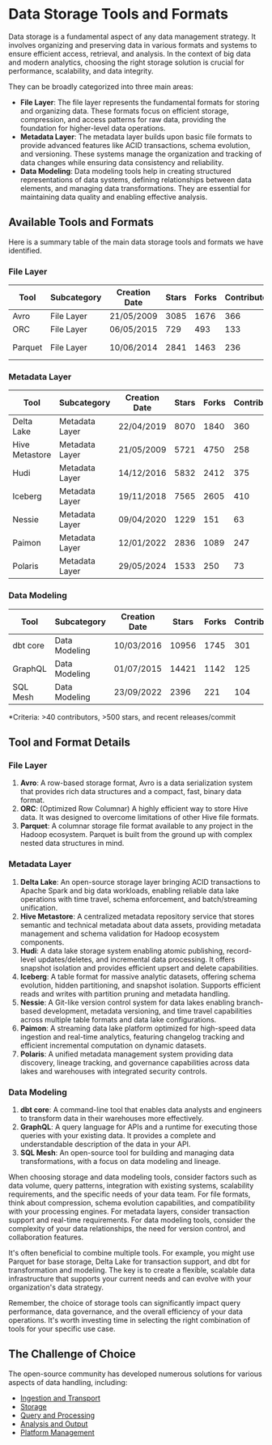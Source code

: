 # Data Storage Tools and Formats

Data storage is a fundamental aspect of any data management strategy. It involves organizing and preserving data in various formats and systems to ensure efficient access, retrieval, and analysis. In the context of big data and modern analytics, choosing the right storage solution is crucial for performance, scalability, and data integrity.

They can be broadly categorized into three main areas:
- **File Layer**: The file layer represents the fundamental formats for storing and organizing data. These formats focus on efficient storage, compression, and access patterns for raw data, providing the foundation for higher-level data operations.
- **Metadata Layer**: The metadata layer builds upon basic file formats to provide advanced features like ACID transactions, schema evolution, and versioning. These systems manage the organization and tracking of data changes while ensuring data consistency and reliability.
- **Data Modeling**: Data modeling tools help in creating structured representations of data systems, defining relationships between data elements, and managing data transformations. They are essential for maintaining data quality and enabling effective analysis.

## Available Tools and Formats

Here is a summary table of the main data storage tools and formats we have identified.

### File Layer

| Tool | Subcategory | Creation Date | Stars | Forks | Contributors | Last Release | Latest Commit | Meets Criteria* | Link |
|---|---|---|---|---|---|---|---|---|---|
| Avro | File Layer | 21/05/2009 | 3085 | 1676 | 366 | 05/08/2024 | 11/06/2025 | Yes | https://github.com/apache/avro |
| ORC | File Layer | 06/05/2015 | 729 | 493 | 133 | 07/05/2025 | 10/06/2025 | Yes | https://github.com/apache/orc |
| Parquet | File Layer | 10/06/2014 | 2841 | 1463 | 236 | 29/04/2025 | 05/06/2025 | Yes | https://github.com/apache/parquet-mr |

### Metadata Layer

| Tool | Subcategory | Creation Date | Stars | Forks | Contributors | Last Release | Latest Commit | Meets Criteria* | Link |
|---|---|---|---|---|---|---|---|---|---|
| Delta Lake | Metadata Layer | 22/04/2019 | 8070 | 1840 | 360 | 09/06/2025 | 11/06/2025 | Yes | https://github.com/delta-io/delta |
| Hive Metastore | Metadata Layer | 21/05/2009 | 5721 | 4750 | 258 | N/A | 10/06/2025 | Yes | https://github.com/apache/hive |
| Hudi | Metadata Layer | 14/12/2016 | 5832 | 2412 | 375 | 02/05/2025 | 11/06/2025 | Yes | https://github.com/apache/hudi |
| Iceberg | Metadata Layer | 19/11/2018 | 7565 | 2605 | 410 | 28/05/2025 | 11/06/2025 | Yes | https://github.com/apache/iceberg |
| Nessie | Metadata Layer | 09/04/2020 | 1229 | 151 | 63 | 07/05/2025 | 11/06/2025 | Yes | https://github.com/projectnessie/nessie |
| Paimon | Metadata Layer | 12/01/2022 | 2836 | 1089 | 247 | N/A | 11/06/2025 | Yes | https://github.com/apache/paimon |
| Polaris | Metadata Layer | 29/05/2024 | 1533 | 250 | 73 | 25/02/2025 | 11/06/2025 | Yes | https://github.com/apache/polaris |

### Data Modeling

| Tool | Subcategory | Creation Date | Stars | Forks | Contributors | Last Release | Latest Commit | Meets Criteria* | Link |
|---|---|---|---|---|---|---|---|---|---|
| dbt core | Data Modeling | 10/03/2016 | 10956 | 1745 | 301 | 10/06/2025 | 11/06/2025 | Yes | https://github.com/dbt-labs/dbt-core |
| GraphQL | Data Modeling | 01/07/2015 | 14421 | 1142 | 125 | 27/10/2021 | 05/06/2025 | Yes | https://github.com/graphql/graphql-spec |
| SQL Mesh | Data Modeling | 23/09/2022 | 2396 | 221 | 104 | 11/06/2025 | 11/06/2025 | Yes | https://github.com/TobikoData/sqlmesh |

*Criteria: >40 contributors, >500 stars, and recent releases/commit

## Tool and Format Details

### File Layer

1. **Avro**: A row-based storage format, Avro is a data serialization system that provides rich data structures and a compact, fast, binary data format.
2. **ORC**: (Optimized Row Columnar) A highly efficient way to store Hive data. It was designed to overcome limitations of other Hive file formats.
3. **Parquet**: A columnar storage file format available to any project in the Hadoop ecosystem. Parquet is built from the ground up with complex nested data structures in mind.

### Metadata Layer

1. **Delta Lake**: An open-source storage layer bringing ACID transactions to Apache Spark and big data workloads, enabling reliable data lake operations with time travel, schema enforcement, and batch/streaming unification.
2. **Hive Metastore**: A centralized metadata repository service that stores semantic and technical metadata about data assets, providing metadata management and schema validation for Hadoop ecosystem components.
3. **Hudi**: A data lake storage system enabling atomic publishing, record-level updates/deletes, and incremental data processing. It offers snapshot isolation and provides efficient upsert and delete capabilities.
4. **Iceberg**: A table format for massive analytic datasets, offering schema evolution, hidden partitioning, and snapshot isolation. Supports efficient reads and writes with partition pruning and metadata handling.
5. **Nessie**: A Git-like version control system for data lakes enabling branch-based development, metadata versioning, and time travel capabilities across multiple table formats and data lake configurations.
6. **Paimon**: A streaming data lake platform optimized for high-speed data ingestion and real-time analytics, featuring changelog tracking and efficient incremental computation on dynamic datasets.
7. **Polaris**: A unified metadata management system providing data discovery, lineage tracking, and governance capabilities across data lakes and warehouses with integrated security controls.

### Data Modeling

1. **dbt core**: A command-line tool that enables data analysts and engineers to transform data in their warehouses more effectively.
2. **GraphQL**: A query language for APIs and a runtime for executing those queries with your existing data. It provides a complete and understandable description of the data in your API.
3. **SQL Mesh**: An open-source tool for building and managing data transformations, with a focus on data modeling and lineage.

When choosing storage and data modeling tools, consider factors such as data volume, query patterns, integration with existing systems, scalability requirements, and the specific needs of your data team. For file formats, think about compression, schema evolution capabilities, and compatibility with your processing engines. For metadata layers, consider transaction support and real-time requirements. For data modeling tools, consider the complexity of your data relationships, the need for version control, and collaboration features.

It's often beneficial to combine multiple tools. For example, you might use Parquet for base storage, Delta Lake for transaction support, and dbt for transformation and modeling. The key is to create a flexible, scalable data infrastructure that supports your current needs and can evolve with your organization's data strategy.

Remember, the choice of storage tools can significantly impact query performance, data governance, and the overall efficiency of your data operations. It's worth investing time in selecting the right combination of tools for your specific use case.

## The Challenge of Choice
The open-source community has developed numerous solutions for various aspects of data handling, including:
- [Ingestion and Transport](01.ingestion_and_transport.md)
- [Storage](02.storage.md)
- [Query and Processing](03.query_and_processing.md)
- [Analysis and Output](04.analysis_and_output.md)
- [Platform Management](05.platform_management.md)